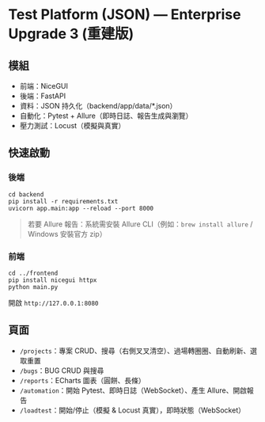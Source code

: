 
# Test Platform (JSON) — Enterprise Upgrade 3 (重建版)

## 模組
- 前端：NiceGUI
- 後端：FastAPI
- 資料：JSON 持久化（backend/app/data/*.json）
- 自動化：Pytest + Allure（即時日誌、報告生成與瀏覽）
- 壓力測試：Locust（模擬與真實）

## 快速啟動
### 後端
```
cd backend
pip install -r requirements.txt
uvicorn app.main:app --reload --port 8000
```
> 若要 Allure 報告：系統需安裝 Allure CLI（例如：`brew install allure` / Windows 安裝官方 zip）

### 前端
```
cd ../frontend
pip install nicegui httpx
python main.py
```
開啟 `http://127.0.0.1:8080`

## 頁面
- `/projects`：專案 CRUD、搜尋（右側叉叉清空）、過場轉圈圈、自動刷新、選取重置
- `/bugs`：BUG CRUD 與搜尋
- `/reports`：ECharts 圖表（圓餅、長條）
- `/automation`：開始 Pytest、即時日誌（WebSocket）、產生 Allure、開啟報告
- `/loadtest`：開始/停止（模擬 & Locust 真實），即時狀態（WebSocket）
